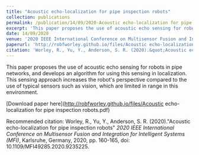 ```yaml
---
title: "Acoustic echo-localization for pipe inspection robots"
collection: publications
permalink: /publication/14/09/2020-Acoustic echo-localization for pipe inspection robots
excerpt: 'This paper proposes the use of acoustic echo sensing for robots in pipe networks, and develops an algorithm for using this sensing in localization. This sensing approach increases the robot&apos;s perspective compared to the use of typical sensors such as vision, which are limited in range in this environment.'
date: 14/09/2020
venue: '2020 IEEE International Conference on Multisensor Fusion and Integration for Intelligent Systems (MFI)'
paperurl: 'http://robfworley.github.io/files/Acoustic echo-localization for pipe inspection robots.pdf'
citation: 'Worley, R., Yu, Y., Anderson, S. R. (2020).&quot;Acoustic echo-localization for pipe inspection robots&quot; <i>2020 IEEE International Conference on Multisensor Fusion and Integration for Intelligent Systems (MFI)</i>, Karlsruhe, Germany, 2020, pp. 160-165, doi: 10.1109/MFI49285.2020.9235225.'
---
```

This paper proposes the use of acoustic echo sensing for robots in pipe networks, and develops an algorithm for using this sensing in localization. This sensing approach increases the robot&apos;s perspective compared to the use of typical sensors such as vision, which are limited in range in this environment.

[Download paper here](http://robfworley.github.io/files/Acoustic echo-localization for pipe inspection robots.pdf)

Recommended citation: Worley, R., Yu, Y., Anderson, S. R. (2020)."Acoustic echo-localization for pipe inspection robots" <i>2020 IEEE International Conference on Multisensor Fusion and Integration for Intelligent Systems (MFI)</i>, Karlsruhe, Germany, 2020, pp. 160-165, doi: 10.1109/MFI49285.2020.9235225.